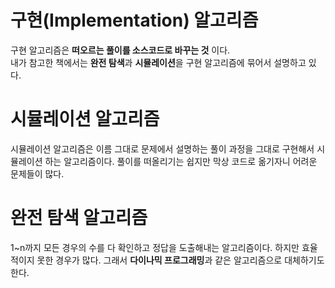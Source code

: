 # 구현(Implementation) 알고리즘
구현 알고리즘은 **떠오르는 풀이를 소스코드로 바꾸는 것** 이다.   
내가 참고한 책에서는 **완전 탐색**과 **시뮬레이션**을 구현 알고리즘에 묶어서 설명하고 있다.   

시뮬레이션 알고리즘
====
시뮬레이션 알고리즘은 이름 그대로 문제에서 설명하는 풀이 과정을 그대로 구현해서 시뮬레이션 하는 알고리즘이다.
풀이를 떠올리기는 쉽지만 막상 코드로 옮기자니 어려운 문제들이 많다.

완전 탐색 알고리즘
====
1~n까지 모든 경우의 수를 다 확인하고 정답을 도출해내는 알고리즘이다. 하지만 효율적이지 못한 경우가 많다.
그래서 **다이나믹 프로그래밍**과 같은 알고리즘으로 대체하기도 한다.